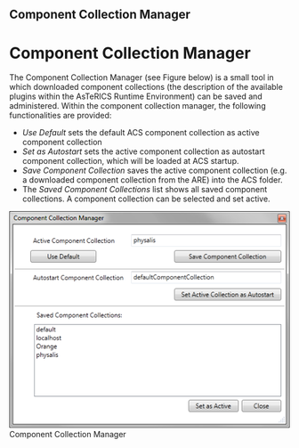 ##

## Component Collection Manager

# Component Collection Manager

The Component Collection Manager (see Figure below) is a small tool in which downloaded component collections (the description of the available plugins within the AsTeRICS Runtime Environment) can be saved and administered. Within the component collection manager, the following functionalities are provided:

- _Use Default_ sets the default ACS component collection as active component collection
- _Set as Autostart_ sets the active component collection as autostart component collection, which will be loaded at ACS startup.
- _Save Component Collection_ saves the active component collection (e.g. a downloaded component collection from the ARE) into the ACS folder.
- The _Saved Component Collections_ list shows all saved component collections. A component collection can be selected and set active.

![Bundle Manager](./img/Bundle-Manager.png "Bundle Manager")  
Component Collection Manager
